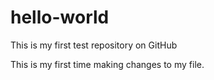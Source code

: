 # hello-world
This is my first test repository on GitHub

This is my first time making changes to my file.
